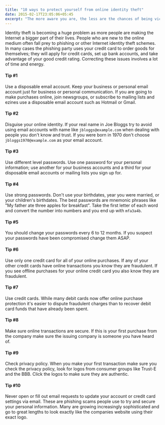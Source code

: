 ```yaml
---
title: "10 ways to protect yourself from online identity theft"
date: 2015-02-17T23:05:06+05:45
excerpt: "The more aware you are, the less are the chances of being victim of identity theft."
---
```


Identity theft is becoming a huge problem as more people are making the Internet a bigger part of their lives. People who are new to the online medium often fall prey to phishing or other Internet identity theft schemes. In many cases the phishing party uses your credit card to order goods for themselves; they will apply for credit cards, set up bank accounts, and take advantage of your good credit rating. Correcting these issues involves a lot of time and energy.

#### Tip #1

Use a disposable email account. Keep your business or personal email account just for business or personal communication. If you are going to make purchases online, join newsgroups, or subscribe to mailing lists and ezines use a disposable email account such as Hotmail or Gmail.

#### Tip #2

Disguise your online identity. If your real name in Joe Bloggs try to avoid using email accounts with name like `jbloggs@example.com` when dealing with people you don't know and trust. If you were born in 1970 don't choose `jbloggs1970@example.com` as your email account.

#### Tip #3

Use different level passwords. Use one password for your personal information; use another for your business accounts and a third for your disposable email accounts or mailing lists you sign up for.

#### Tip #4

Use strong passwords. Don't use your birthdates, year you were married, or your children's birthdates. The best passwords are mnemonic phrases like "My father ate three apples for breakfast". Take the first letter of each word and convert the number into numbers and you end up with `mfa3a4b`.

#### Tip #5

You should change your passwords every 6 to 12 months. If you suspect your passwords have been compromised change them ASAP.

#### Tip #6

Use only one credit card for all of your online purchases. If any of your other credit cards have online transactions you know they are fraudulent. If you see offline purchases for your online credit card you also know they are fraudulent.

#### Tip #7

Use credit cards. While many debit cards now offer online purchase protection it's easier to dispute fraudulent charges than to recover debit card funds that have already been spent.

#### Tip #8

Make sure online transactions are secure. If this is your first purchase from the company make sure the issuing company is someone you have heard of.

#### Tip #9

Check privacy policy. When you make your first transaction make sure you check the privacy policy, look for logos from consumer groups like Trust-E and the BBB. Click the logos to make sure they are authentic.

#### Tip #10

Never open or fill out email requests to update your account or credit card settings via email. These are phishing scams people use to try and secure your personal information. Many are growing increasingly sophisticated and go to great lengths to look exactly like the companies website using their exact logo.
